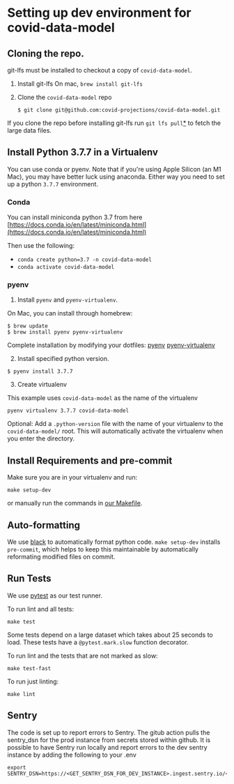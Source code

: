 # Setting up dev environment for covid-data-model

## Cloning the repo.

git-lfs must be installed to checkout a copy of `covid-data-model`.

1. Install git-lfs
  On mac, `brew install git-lfs`

2. Clone the `covid-data-model` repo
    ```
    $ git clone git@github.com:covid-projections/covid-data-model.git
    ```
If you clone the repo before installing git-lfs run `git lfs pull`[*](https://github.com/git-lfs/git-lfs/issues/325#issuecomment-149713215) to fetch the large data files.

## Install Python 3.7.7 in a Virtualenv

You can use conda or pyenv.  Note that if you're using Apple Silicon (an M1 Mac), you may have better luck using anaconda. Either way you need to set up a python `3.7.7` environment.

### Conda
You can install miniconda python 3.7 from here
[https://docs.conda.io/en/latest/miniconda.html](https://docs.conda.io/en/latest/miniconda.html)

Then use the following:
- `conda create python=3.7 -n covid-data-model`
- `conda activate covid-data-model`

### pyenv

1. Install `pyenv` and `pyenv-virtualenv`.

  On Mac, you can install through homebrew:

  ```
  $ brew update
  $ brew install pyenv pyenv-virtualenv
  ```
  Complete installation by modifying your dotfiles: [pyenv](https://github.com/pyenv/pyenv#basic-github-checkout)
  [pyenv-virtualenv](https://github.com/pyenv/pyenv-virtualenv#installing-with-homebrew-for-macos-users)

2. Install specified python version.

  ```
  $ pyenv install 3.7.7
  ```

3. Create virtualenv

  This example uses `covid-data-model` as the name of the virtualenv
  ```
  pyenv virtualenv 3.7.7 covid-data-model
  ```

  Optional: Add a `.python-version` file with the name of your virtualenv to the `covid-data-model/` root.
  This will automatically activate the virtualenv when you enter the directory.

## Install Requirements and pre-commit

Make sure you are in your virtualenv and run:

```
make setup-dev
```

or manually run the commands in [our Makefile](https://github.com/covid-projections/covid-data-model/blob/main/Makefile).


## Auto-formatting

We use [black](https://github.com/psf/black) to automatically format python code.
`make setup-dev` installs `pre-commit`, which helps to keep this maintainable by automatically
reformating modified files on commit.


## Run Tests

We use [pytest](https://docs.pytest.org/) as our test runner.

To run lint and all tests:
```
make test
```

Some tests depend on a large dataset which takes about 25 seconds to load. These tests have a `@pytest.mark.slow` function decorator.

To run lint and the tests that are not marked as slow:
```
make test-fast
```

To run just linting:
```
make lint
```

## Sentry

The code is set up to report errors to Sentry. The gitub action pulls the sentry_dsn for the prod instance from secrets stored within github. It is possible to have Sentry run locally and report errors to the dev sentry instance by adding the following to your .env

```
export SENTRY_DSN=https://<GET_SENTRY_DSN_FOR_DEV_INSTANCE>.ingest.sentry.io/<DEV_INSTANCE>
```

